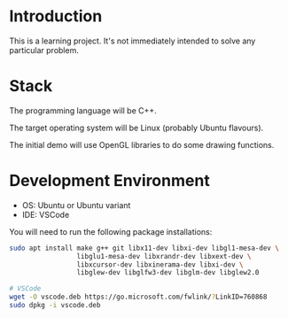 Introduction
============

This is a learning project. It's not immediately intended to solve any particular problem.

Stack
=====
The programming language will be C++.

The target operating system will be Linux (probably Ubuntu flavours).

The initial demo will use OpenGL libraries to do some drawing functions.

Development Environment
=======================

- OS: Ubuntu or Ubuntu variant
- IDE: VSCode

You will need to run the following package installations:

```bash
sudo apt install make g++ git libx11-dev libxi-dev libgl1-mesa-dev \
                 libglu1-mesa-dev libxrandr-dev libxext-dev \
                 libxcursor-dev libxinerama-dev libxi-dev \
                 libglew-dev libglfw3-dev libglm-dev libglew2.0

# VSCode
wget -O vscode.deb https://go.microsoft.com/fwlink/?LinkID=760868
sudo dpkg -i vscode.deb
```

